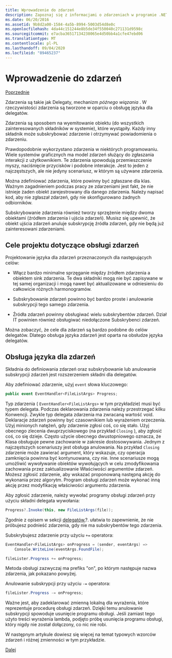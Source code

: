 ```yaml
---
title: Wprowadzenie do zdarzeń
description: Zapoznaj się z informacjami o zdarzeniach w programie .NET Core i naszych celach projektowania języka dla zdarzeń w tym omówieniu.
ms.date: 06/20/2016
ms.assetid: 9b8d2a00-1584-4a5b-8994-5003d54d8e0c
ms.openlocfilehash: 4da44c151244e8b5de34f550040c271131d9598c
ms.sourcegitcommit: e7acba36517134238065e4d50bb4a1cfe47ebd06
ms.translationtype: MT
ms.contentlocale: pl-PL
ms.lasthandoff: 09/04/2020
ms.locfileid: "89465237"
---
```

# <a name="introduction-to-events"></a>Wprowadzenie do zdarzeń

[Poprzednie](delegates-patterns.md)

Zdarzenia są takie jak Delegaty, mechanizm *późnego wiązania* . W rzeczywistości zdarzenia są tworzone w oparciu o obsługę języka dla delegatów.

Zdarzenia są sposobem na wyemitowanie obiektu (do wszystkich zainteresowanych składników w systemie), które wystąpiły. Każdy inny składnik może subskrybować zdarzenie i otrzymywać powiadomienia o zdarzeniu.

Prawdopodobnie wykorzystano zdarzenia w niektórych programowaniu. Wiele systemów graficznych ma model zdarzeń służący do zgłaszania interakcji z użytkownikiem. Te zdarzenia spowodują przemieszczenie myszy, naciśnięcie przycisków i podobne interakcje. Jest to jeden z najczęstszych, ale nie jedyny scenariusz, w którym są używane zdarzenia.

Można zdefiniować zdarzenia, które powinny być zgłaszane dla klas. Ważnym zagadnieniem podczas pracy ze zdarzeniami jest fakt, że nie istnieje żaden obiekt zarejestrowany dla danego zdarzenia. Należy napisać kod, aby nie zgłaszał zdarzeń, gdy nie skonfigurowano żadnych odbiorników.

Subskrybowanie zdarzenia również tworzy sprzężenie między dwoma obiektami (źródłem zdarzenia i ujścia zdarzeń). Musisz się upewnić, że obiekt ujścia zdarzeń anuluje subskrypcję źródła zdarzeń, gdy nie będą już zainteresowani zdarzeniami.

## <a name="design-goals-for-event-support"></a>Cele projektu dotyczące obsługi zdarzeń

Projektowanie języka dla zdarzeń przeznaczonych dla następujących celów:

- Włącz bardzo minimalne sprzęganie między źródłem zdarzenia a obiektem sink zdarzenia. Te dwa składniki mogą nie być zapisywane w tej samej organizacji i mogą nawet być aktualizowane w odniesieniu do całkowicie różnych harmonogramów.

- Subskrybowanie zdarzeń powinno być bardzo proste i anulowanie subskrypcji tego samego zdarzenia.

- Źródła zdarzeń powinny obsługiwać wielu subskrybentów zdarzeń. Dział IT powinien również obsługiwać niedołączone Subskrybenci zdarzeń.

Można zobaczyć, że cele dla zdarzeń są bardzo podobne do celów delegatów.
Dlatego obsługa języka zdarzeń jest oparta na obsłudze języka delegatów.

## <a name="language-support-for-events"></a>Obsługa języka dla zdarzeń

Składnia do definiowania zdarzeń oraz subskrybowanie lub anulowanie subskrypcji zdarzeń jest rozszerzeniem składni dla delegatów.

Aby zdefiniować zdarzenie, użyj `event` słowa kluczowego:

```csharp
public event EventHandler<FileListArgs> Progress;
```

Typ zdarzenia ( `EventHandler<FileListArgs>` w tym przykładzie) musi być typem delegata. Podczas deklarowania zdarzenia należy przestrzegać kilku Konwencji. Zwykle typ delegata zdarzenia ma zwracaną wartość void.
Deklaracje zdarzeń powinny być czasownikiem lub wyrażeniem orzeczenia.
Użyj minionych natężeń, gdy zdarzenie zgłosi coś, co się stało. Użyj obecnego zlecenia dwuprzyciskowego (na przykład `Closing` ), aby zgłosić coś, co się dzieje. Często użycie obecnego dwustopniowego oznacza, że Klasa obsługuje pewne zachowanie w zakresie dostosowywania. Jednym z najczęstszych scenariuszy jest obsługa anulowania. Na przykład `Closing` zdarzenie może zawierać argument, który wskazuje, czy operacja zamknięcia powinna być kontynuowana, czy nie.  Inne scenariusze mogą umożliwić wywoływanie obiektów wywołujących w celu zmodyfikowania zachowania przez zaktualizowanie Właściwości argumentów zdarzeń. Możesz zgłosić zdarzenie, aby wskazać proponowaną następną akcję do wykonania przez algorytm. Program obsługi zdarzeń może wykonać inną akcję przez modyfikację właściwości argumentu zdarzenia.

Aby zgłosić zdarzenie, należy wywołać programy obsługi zdarzeń przy użyciu składni delegata wywołania:

```csharp
Progress?.Invoke(this, new FileListArgs(file));
```

Zgodnie z opisem w sekcji [delegatów](delegates-patterns.md),?.
ułatwia to zapewnienie, że nie próbujesz podnieść zdarzenia, gdy nie ma subskrybentów tego zdarzenia.

Subskrybujesz zdarzenie przy użyciu `+=` operatora:

```csharp
EventHandler<FileListArgs> onProgress = (sender, eventArgs) =>
    Console.WriteLine(eventArgs.FoundFile);

fileLister.Progress += onProgress;
```

Metoda obsługi zazwyczaj ma prefiks "on", po którym następuje nazwa zdarzenia, jak pokazano powyżej.

Anulowanie subskrypcji przy użyciu `-=` operatora:

```csharp
fileLister.Progress -= onProgress;
```

Ważne jest, aby zadeklarować zmienną lokalną dla wyrażenia, które reprezentuje procedurę obsługi zdarzeń. Dzięki temu anulowanie subskrypcji spowoduje usunięcie programu obsługi.
Jeśli zamiast tego użyto treści wyrażenia lambda, podjęto próbę usunięcia programu obsługi, który nigdy nie został dołączony, co nic nie robi.

W następnym artykule dowiesz się więcej na temat typowych wzorców zdarzeń i różnej zmienności w tym przykładzie.

[Dalej](event-pattern.md)
